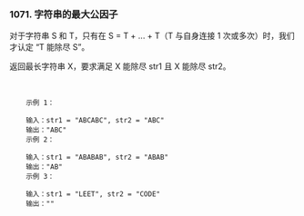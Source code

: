 ### 1071. 字符串的最大公因子



对于字符串 S 和 T，只有在 S = T + ... + T（T 与自身连接 1 次或多次）时，我们才认定 “T 能除尽 S”。

返回最长字符串 X，要求满足 X 能除尽 str1 且 X 能除尽 str2。

 
```
    示例 1：
    
    输入：str1 = "ABCABC", str2 = "ABC"
    输出："ABC"
    示例 2：
    
    输入：str1 = "ABABAB", str2 = "ABAB"
    输出："AB"
    示例 3：
    
    输入：str1 = "LEET", str2 = "CODE"
    输出：""

```